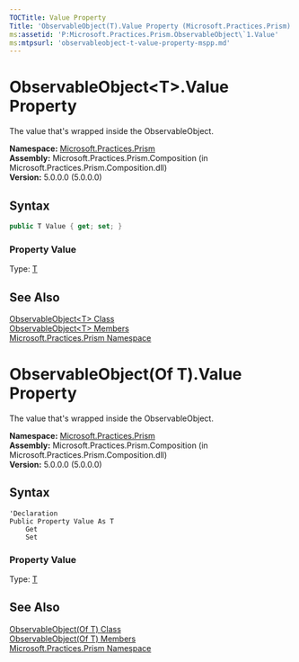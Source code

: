 ```yaml
---
TOCTitle: Value Property
Title: 'ObservableObject(T).Value Property (Microsoft.Practices.Prism)'
ms:assetid: 'P:Microsoft.Practices.Prism.ObservableObject\`1.Value'
ms:mtpsurl: 'observableobject-t-value-property-mspp.md'
---
```



# ObservableObject&lt;T&gt;.Value Property

The value that's wrapped inside the ObservableObject.

**Namespace:** [Microsoft.Practices.Prism](/patterns-practices/reference/mspp-namespace)  
**Assembly:** Microsoft.Practices.Prism.Composition (in Microsoft.Practices.Prism.Composition.dll)  
**Version:** 5.0.0.0 (5.0.0.0)

## Syntax

```C#
public T Value { get; set; }
```

### Property Value

Type: [T](/patterns-practices/reference/observableobject-t-class-mspp)

## See Also

[ObservableObject&lt;T&gt; Class](/patterns-practices/reference/observableobject-t-class-mspp)  
[ObservableObject&lt;T&gt; Members](/patterns-practices/reference/observableobject-t-members-mspp)  
[Microsoft.Practices.Prism Namespace](/patterns-practices/reference/mspp-namespace)  

# ObservableObject(Of T).Value Property

The value that's wrapped inside the ObservableObject.

**Namespace:** [Microsoft.Practices.Prism](/patterns-practices/reference/mspp-namespace)  
**Assembly:** Microsoft.Practices.Prism.Composition (in Microsoft.Practices.Prism.Composition.dll)  
**Version:** 5.0.0.0 (5.0.0.0)

## Syntax

```VB
'Declaration
Public Property Value As T
	Get
	Set
```

### Property Value

Type: [T](/patterns-practices/reference/observableobject-t-class-mspp)

## See Also

[ObservableObject(Of T) Class](/patterns-practices/reference/observableobject-t-class-mspp)  
[ObservableObject(Of T) Members](/patterns-practices/reference/observableobject-t-members-mspp)  
[Microsoft.Practices.Prism Namespace](/patterns-practices/reference/mspp-namespace)  